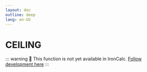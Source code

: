 ```yaml
---
layout: doc
outline: deep
lang: en-US
---
```


# CEILING

::: warning
🚧 This function is not yet available in IronCalc.
[Follow development here](https://github.com/ironcalc/IronCalc/labels/Functions)
:::